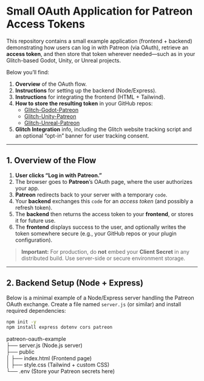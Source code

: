 # Small OAuth Application for Patreon Access Tokens  
  
This repository contains a small example application (frontend + backend) demonstrating how users can log in with Patreon (via OAuth), retrieve an **access token**, and then store that token wherever needed—such as in your Glitch-based Godot, Unity, or Unreal projects.  
  
Below you’ll find:  
1. **Overview** of the OAuth flow.    
2. **Instructions** for setting up the backend (Node/Express).    
3. **Instructions** for integrating the frontend (HTML + Tailwind).    
4. **How to store the resulting token** in your GitHub repos:    
   - [Glitch-Godot-Patreon](https://github.com/Glitch-Gaming-Platform/Glitch-Godot-Patreon/tree/main)    
   - [Glitch-Unity-Patreon](https://github.com/Glitch-Gaming-Platform/Glitch-Unity-Patreon)    
   - [Glitch-Unreal-Patreon](https://github.com/Glitch-Gaming-Platform/Glitch-Unreal-Patreon)  
5. **Glitch Integration** info, including the Glitch website tracking script and an optional “opt-in” banner for user tracking consent.  
  
---  
  
## 1. Overview of the Flow  
  
1. **User clicks “Log in with Patreon.”**    
2. The browser goes to **Patreon**’s OAuth page, where the user authorizes your app.    
3. **Patreon** redirects back to your server with a temporary `code`.    
4. Your **backend** exchanges this `code` for an *access token* (and possibly a refresh token).    
5. The **backend** then returns the access token to your **frontend**, or stores it for future use.    
6. The **frontend** displays success to the user, and optionally writes the token somewhere secure (e.g., your GitHub repos or your plugin configuration).  
  
> **Important:** For production, do **not** embed your **Client Secret** in any distributed build. Use server-side or secure environment storage.  
  
---  
  
## 2. Backend Setup (Node + Express)  
  
Below is a minimal example of a Node/Express server handling the Patreon OAuth exchange. Create a file named `server.js` (or similar) and install required dependencies:  
  
```bash  
npm init -y  
npm install express dotenv cors patreon  
```

patreon-oauth-example  
├── server.js         (Node.js server)  
├── public  
│   ├── index.html    (Frontend page)  
│   ├── style.css     (Tailwind + custom CSS)  
└── .env             (Store your Patreon secrets here)  